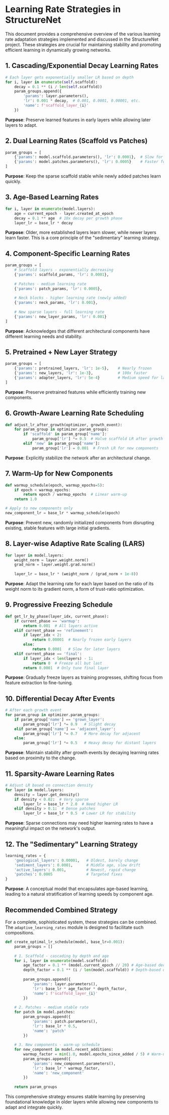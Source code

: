 # Learning Rate Strategies in StructureNet

This document provides a comprehensive overview of the various learning rate adaptation strategies implemented and discussed in the StructureNet project. These strategies are crucial for maintaining stability and promoting efficient learning in dynamically growing networks.

## 1. **Cascading/Exponential Decay Learning Rates**
```python
# Each layer gets exponentially smaller LR based on depth
for i, layer in enumerate(self.scaffold):
    decay = 0.1 ** (i / len(self.scaffold))
    param_groups.append({
        'params': layer.parameters(),
        'lr': 0.001 * decay,  # 0.001, 0.0001, 0.00001, etc.
        'name': f'scaffold_layer_{i}'
    })
```
**Purpose**: Preserve learned features in early layers while allowing later layers to adapt.

## 2. **Dual Learning Rates (Scaffold vs Patches)**
```python
param_groups = [
    {'params': model.scaffold.parameters(), 'lr': 0.0001},  # Slow for scaffold
    {'params': model.patches.parameters(), 'lr': 0.0005}    # Faster for patches
]
```
**Purpose**: Keep the sparse scaffold stable while newly added patches learn quickly.

## 3. **Age-Based Learning Rates**
```python
for i, layer in enumerate(model.layers):
    age = current_epoch - layer.created_at_epoch
    decay = 0.1 ** age  # 10x decay per growth phase
    layer_lr = base_lr * decay
```
**Purpose**: Older, more established layers learn slower, while newer layers learn faster. This is a core principle of the "sedimentary" learning strategy.

## 4. **Component-Specific Learning Rates**
```python
param_groups = [
    # Scaffold layers - exponentially decreasing
    {'params': scaffold_params, 'lr': 0.0001},
    
    # Patches - medium learning rate
    {'params': patch_params, 'lr': 0.0005},
    
    # Neck blocks - higher learning rate (newly added)
    {'params': neck_params, 'lr': 0.001},
    
    # New sparse layers - full learning rate
    {'params': new_layer_params, 'lr': 0.001}
]
```
**Purpose**: Acknowledges that different architectural components have different learning needs and stability.

## 5. **Pretrained + New Layer Strategy**
```python
param_groups = [
    {'params': pretrained_layers, 'lr': 1e-5},    # Nearly frozen
    {'params': new_layers, 'lr': 1e-3},           # 100x faster
    {'params': adapter_layers, 'lr': 5e-4}        # Medium speed for layers connecting old and new
]
```
**Purpose**: Preserve pretrained features while efficiently training new components.

## 6. **Growth-Aware Learning Rate Scheduling**
```python
def adjust_lr_after_growth(optimizer, growth_event):
    for param_group in optimizer.param_groups:
        if 'scaffold' in param_group['name']:
            param_group['lr'] *= 0.5  # Halve scaffold LR after growth
        elif 'new' in param_group['name']:
            param_group['lr'] = 0.001  # Fresh LR for new components
```
**Purpose**: Explicitly stabilize the network after an architectural change.

## 7. **Warm-Up for New Components**
```python
def warmup_schedule(epoch, warmup_epochs=5):
    if epoch < warmup_epochs:
        return epoch / warmup_epochs  # Linear warm-up
    return 1.0

# Apply to new components only
new_component_lr = base_lr * warmup_schedule(epoch)
```
**Purpose**: Prevent new, randomly initialized components from disrupting existing, stable features with large initial gradients.

## 8. **Layer-wise Adaptive Rate Scaling (LARS)**
```python
for layer in model.layers:
    weight_norm = layer.weight.norm()
    grad_norm = layer.weight.grad.norm()
    
    layer_lr = base_lr * (weight_norm / (grad_norm + 1e-8))
```
**Purpose**: Adapt the learning rate for each layer based on the ratio of its weight norm to its gradient norm, a form of trust-ratio optimization.

## 9. **Progressive Freezing Schedule**
```python
def get_lr_by_phase(layer_idx, current_phase):
    if current_phase == 'warmup':
        return 0.001  # All layers active
    elif current_phase == 'refinement':
        if layer_idx < 2:
            return 0.00001  # Nearly frozen early layers
        else:
            return 0.0001   # Slow for later layers
    elif current_phase == 'final':
        if layer_idx < len(layers) - 1:
            return 0  # Freeze all but last
        return 0.0001  # Only tune final layer
```
**Purpose**: Gradually freeze layers as training progresses, shifting focus from feature extraction to fine-tuning.

## 10. **Differential Decay After Events**
```python
# After each growth event
for param_group in optimizer.param_groups:
    if param_group['name'] == 'grown_layer':
        param_group['lr'] *= 0.9   # Slight decay
    elif param_group['name'] == 'adjacent_layer':
        param_group['lr'] *= 0.7   # More decay for adjacent
    else:
        param_group['lr'] *= 0.5   # Heavy decay for distant layers
```
**Purpose**: Maintain stability after growth events by decaying learning rates based on proximity to the change.

## 11. **Sparsity-Aware Learning Rates**
```python
# Adjust LR based on connection density
for layer in model.layers:
    density = layer.get_density()
    if density < 0.02:  # Very sparse
        layer_lr = base_lr * 2.0  # Need higher LR
    elif density > 0.1:  # Dense patches
        layer_lr = base_lr * 0.5  # Lower LR for stability
```
**Purpose**: Sparse connections may need higher learning rates to have a meaningful impact on the network's output.

## 12. **The "Sedimentary" Learning Strategy**
```python
learning_rates = {
    'geological_layers': 0.00001,   # Oldest, barely change
    'sediment_layers': 0.0001,      # Middle age, slow drift
    'active_layers': 0.001,         # Newest, rapid change
    'patches': 0.0005               # Targeted fixes
}
```
**Purpose**: A conceptual model that encapsulates age-based learning, leading to a natural stratification of learning speeds by component age.

## Recommended Combined Strategy

For a complete, sophisticated system, these strategies can be combined. The `adaptive_learning_rates` module is designed to facilitate such compositions.

```python
def create_optimal_lr_schedule(model, base_lr=0.001):
    param_groups = []
    
    # 1. Scaffold - cascading by depth and age
    for i, layer in enumerate(model.scaffold):
        age_factor = 0.1 ** (model.current_epoch // 20) # Age-based decay
        depth_factor = 0.1 ** (i / len(model.scaffold)) # Depth-based decay
        
        param_groups.append({
            'params': layer.parameters(),
            'lr': base_lr * age_factor * depth_factor,
            'name': f'scaffold_layer_{i}'
        })
    
    # 2. Patches - medium stable rate
    for patch in model.patches:
        param_groups.append({
            'params': patch.parameters(),
            'lr': base_lr * 0.5,
            'name': 'patch'
        })
    
    # 3. New components - warm-up schedule
    for new_component in model.recent_additions:
        warmup_factor = min(1.0, model.epochs_since_added / 5) # Warm-up
        param_groups.append({
            'params': new_component.parameters(),
            'lr': base_lr * warmup_factor,
            'name': 'new_component'
        })
    
    return param_groups
```

This comprehensive strategy ensures stable learning by preserving foundational knowledge in older layers while allowing new components to adapt and integrate quickly.